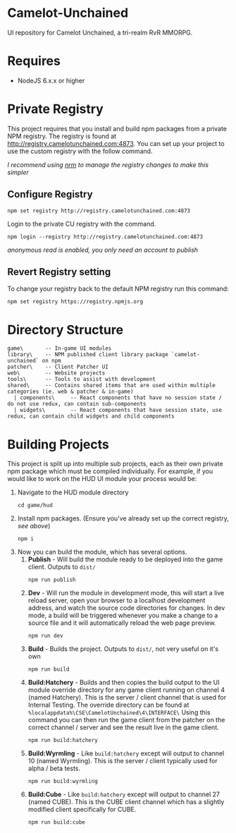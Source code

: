 # Camelot-Unchained
UI repository for Camelot Unchained, a tri-realm RvR MMORPG.

# Requires
* NodeJS 6.x.x or higher

# Private Registry
This project requires that you install and build npm packages from a private NPM registry. The registry is found at http://registry.camelotunchained.com:4873.  You can set up your project to use the custom registry with the follow command.

*I recommend using [nrm](https://www.npmjs.com/package/nrm) to manage the registry changes to make this simpler*

## Configure Registry
```
npm set registry http://registry.camelotunchained.com:4873
```

Login to the private CU registry with the command.
```
npm login --registry http://registry.camelotunchained.com:4873
```
*anonymous read is enabled, you only need an account to publish*


## Revert Registry setting
To change your registry back to the default NPM registry run this command:
```
npm set registry https://registry.npmjs.org
```

# Directory Structure
 
```
game\       -- In-game UI modules
library\    -- NPM published client library package `camelot-unchained` on npm
patcher\    -- Client Patcher UI
web\        -- Website projects
tools\      -- Tools to assist with development
shared\     -- Contains shared items that are used within multiple categories (ie. web & patcher & in-game)
  | components\     -- React components that have no session state / do not use redux, can contain sub-components
  | widgets\        -- React components that have session state, use redux, can contain child widgets and child components

``` 

# Building Projects
This project is split up into multiple sub projects, each as their own private npm package which must be compiled individually. For example, if you would like to work on the HUD UI module your process would be:
1. Navigate to the HUD module directory
    ```
    cd game/hud
    ```
2. Install npm packages.  (Ensure you've already set up the correct registry, *see above*)
    ```
    npm i 
    ```
3. Now you can build the module, which has several options.
    1. **Publish** - Will build the module ready to be deployed into the game client.  Outputs to `dist/`
        ```
        npm run publish
        ```
    2. **Dev** - Will run the module in development mode, this will start a live reload server, open your browser to a localhost development address, and watch the source code directories for changes. In dev mode, a build will be triggered whenever you make a change to a source file and it will automatically reload the web page preview.
        ```
        npm run dev
        ```
    3. **Build** - Builds the project. Outputs to `dist/`, not very useful on it's own
        ```
        npm run build 
        ```
    4. **Build:Hatchery** - Builds and then copies the build output to the UI module override directory for any game client running on channel 4 (named Hatchery). This is the server / client channel that is used for Internal Testing. The override directory can be found at `%localappdata%\CSE\CamelotUnchained\4\INTERFACE\` Using this command you can then run the game client from the patcher on the correct channel / server and see the result live in the game client.
        ```
        npm run build:hatchery
        ```
    5. **Build:Wyrmling** - Like `build:hatchery` except will output to channel 10 (named Wyrmling).  This is the server / client typically used for alpha / beta tests.
        ```
        npm run build:wyrmling
        ```
    6. **Build:Cube** - Like `build:hatchery` except will output to channel 27 (named CUBE).  This is the CUBE client channel which has a slightly modified client specifically for CUBE.
        ```
        npm run build:cube
        ```
    